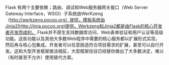 Flask 有两个主要依赖；路由、调试和Web服务器网关接口（Web Server Gateway Interface，WSGI）子系统由WerKzeng（http://werkzeng.pocoo.org）提供，模板系统由Jinja2(Http://jinja.pocoo.org)提供。Werkzeng和Jinja2都是由Flask的核心开发者开发而成的。
Flask并不原生支持数据库访问、Web表单验证和用户认证等高级功能。这些功能以及其他大多数Web程序中需要的核心服务都以扩展形式实现，然后再与核心包集成。开发者可以任意挑选符合项目需求的扩展，甚至可以自行开发。这和大型开发框架做法相反，大型框架往往已经替你做出了大多数决定，难以（有时甚至不允许）使用替代方案。